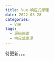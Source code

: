 ```yaml
---
title: Vue 响应式原理
date: 2022-03-28
categories:
  - Vue
tags:
  - 源码阅读
  - 响应式原理
---
```


待更新。。。